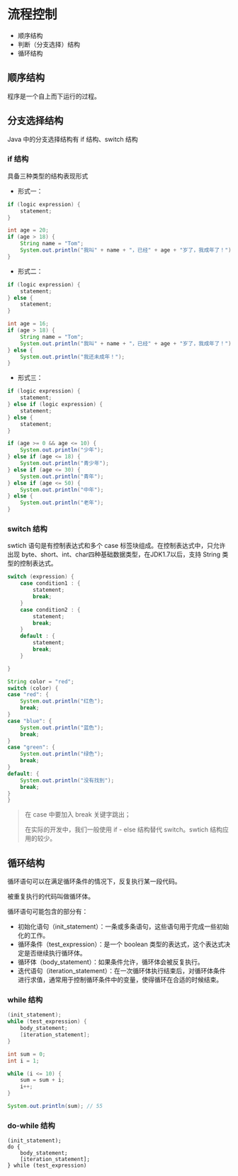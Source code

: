 # 流程控制

* 顺序结构
* 判断（分支选择）结构
* 循环结构

## 顺序结构

程序是一个自上而下运行的过程。

## 分支选择结构

Java 中的分支选择结构有 if 结构、switch 结构

### if 结构

具备三种类型的结构表现形式

* 形式一：

```java
if (logic expression) {
    statement;
}
```

```java
int age = 20;
if (age > 18) {
    String name = "Tom";
    System.out.println("我叫" + name + "，已经" + age + "岁了，我成年了！");
}
```

* 形式二：

```java
if (logic expression) {
    statement;
} else {
    statement;
}
```

```java
int age = 16;
if (age > 18) {
    String name = "Tom";
    System.out.println("我叫" + name + "，已经" + age + "岁了，我成年了！");
} else {
    System.out.println("我还未成年！");
}
```

* 形式三：

```java
if (logic expression) {
    statement;
} else if (logic expression) {
    statement;
} else {
    statement;
}
```

```java
if (age >= 0 && age <= 10) {
    System.out.println("少年");
} else if (age <= 18) {
    System.out.println("青少年");
} else if (age <= 30) {
    System.out.println("青年");
} else if (age <= 50) {
    System.out.println("中年");
} else {
    System.out.println("老年");
}
```

### switch 结构

swtich 语句是有控制表达式和多个 case 标签块组成。在控制表达式中，只允许出现 byte、short、int、char四种基础数据类型，在JDK1.7以后，支持 String 类型的控制表达式。

```java
switch (expression) {
    case condition1 : {
        statement;
        break;
    }
    case condition2 : {
        statement;
        break;
    }
    default : {
        statement;
        break;
    }

}
```

```java
String color = "red";
switch (color) {
case "red": {
    System.out.println("红色");
    break;
}
case "blue": {
    System.out.println("蓝色");
    break;
}
case "green": {
    System.out.println("绿色");
    break;
}
default: {
    System.out.println("没有找到");
    break;
}
}
```

> 在 case 中要加入 break 关键字跳出；
>
> 在实际的开发中，我们一般使用 if - else 结构替代 switch。swtich 结构应用的较少。

## 循环结构

循环语句可以在满足循环条件的情况下，反复执行某一段代码。

被重复执行的代码叫做循环体。

循环语句可能包含的部分有：

* 初始化语句（init\_statement）：一条或多条语句，这些语句用于完成一些初始化的工作。
* 循环条件（test\_expression）：是一个 boolean 类型的表达式，这个表达式决定是否继续执行循环体。
* 循环体（body\_statement）：如果条件允许，循环体会被反复执行。
* 迭代语句（iteration\_statement）：在一次循环体执行结束后，对循环体条件进行求值，通常用于控制循环条件中的变量，使得循环在合适的时候结束。

### while 结构

```java
(init_statement);
while (test_expression) {
    body_statement;
    [iteration_statement];
}
```

```java
int sum = 0;
int i = 1;

while (i <= 10) {
    sum = sum + i;
    i++;
}

System.out.println(sum); // 55
```

### do-while 结构

```
(init_statement);
do {
    body_statement;
    [iteration_statement];
} while (test_expression)
```



